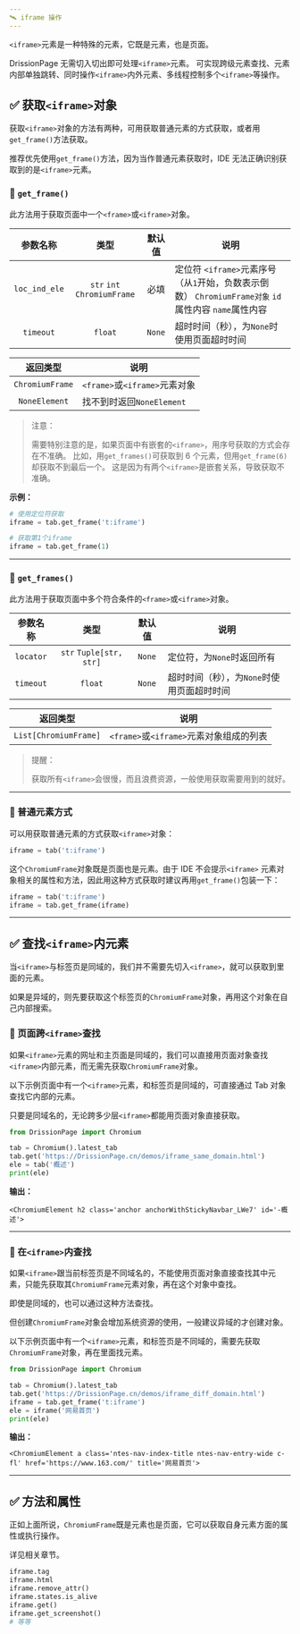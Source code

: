 ```yaml
---
🛰️ iframe 操作
---
```


`<iframe>`元素是一种特殊的元素，它既是元素，也是页面。

DrissionPage 无需切入切出即可处理`<iframe>`元素。 可实现跨级元素查找、元素内部单独跳转、同时操作`<iframe>`内外元素、多线程控制多个`<iframe>`等操作。

## ✅️ 获取`<iframe>`对象

获取`<iframe>`对象的方法有两种，可用获取普通元素的方式获取，或者用`get_frame()`方法获取。

推荐优先使用`get_frame()`方法，因为当作普通元素获取时，IDE 无法正确识别获取到的是`<iframe>`元素。

### 📌 `get_frame()`

此方法用于获取页面中一个`<frame>`或`<iframe>`对象。

|   参数名称    |            类型             | 默认值 | 说明                                                         |
| :-----------: | :-------------------------: | :----: | ------------------------------------------------------------ |
| `loc_ind_ele` | `str` `int` `ChromiumFrame` |  必填  | 定位符 `<iframe>`元素序号（从`1`开始，负数表示倒数） `ChromiumFrame对象` `id`属性内容 `name`属性内容 |
|   `timeout`   |           `float`           | `None` | 超时时间（秒），为`None`时使用页面超时时间                   |

|    返回类型     | 说明                          |
| :-------------: | ----------------------------- |
| `ChromiumFrame` | `<frame>`或`<iframe>`元素对象 |
|  `NoneElement`  | 找不到时返回`NoneElement`     |

> 注意：
>
> 需要特别注意的是，如果页面中有嵌套的`<iframe>`，用序号获取的方式会存在不准确。 比如，用`get_frames()`可获取到 6 个元素，但用`get_frame(6)`却获取不到最后一个。 这是因为有两个`<iframe>`是嵌套关系，导致获取不准确。

**示例：**

```python
# 使用定位符获取
iframe = tab.get_frame('t:iframe')

# 获取第1个iframe
iframe = tab.get_frame(1)
```

---

### 📌 `get_frames()`

此方法用于获取页面中多个符合条件的`<frame>`或`<iframe>`对象。

| 参数名称  |          类型           | 默认值 | 说明                                       |
| :-------: | :---------------------: | :----: | ------------------------------------------ |
| `locator` | `str` `Tuple[str, str]` | `None` | 定位符，为`None`时返回所有                 |
| `timeout` |         `float`         | `None` | 超时时间（秒），为`None`时使用页面超时时间 |

|       返回类型        | 说明                                    |
| :-------------------: | --------------------------------------- |
| `List[ChromiumFrame]` | `<frame>`或`<iframe>`元素对象组成的列表 |

> 提醒：
>
> 获取所有`<iframe>`会很慢，而且浪费资源，一般使用获取需要用到的就好。

---

### 📌 普通元素方式

可以用获取普通元素的方式获取`<iframe>`对象：

```python
iframe = tab('t:iframe')
```

这个`ChromiumFrame`对象既是页面也是元素。由于 IDE 不会提示`<iframe>` 元素对象相关的属性和方法，因此用这种方式获取时建议再用`get_frame()`包装一下：

```python
iframe = tab('t:iframe')
iframe = tab.get_frame(iframe)
```

---

## ✅️ 查找`<iframe>`内元素

当`<iframe>`与标签页是同域的，我们并不需要先切入`<iframe>`，就可以获取到里面的元素。

如果是异域的，则先要获取这个标签页的`ChromiumFrame`对象，再用这个对象在自己内部搜索。

### 📌 页面跨`<iframe>`查找

如果`<iframe>`元素的网址和主页面是同域的，我们可以直接用页面对象查找`<iframe>`内部元素，而无需先获取`ChromiumFrame`对象。

以下示例页面中有一个`<iframe>`元素，和标签页是同域的，可直接通过 Tab 对象查找它内部的元素。

只要是同域名的，无论跨多少层`<iframe>`都能用页面对象直接获取。

```python
from DrissionPage import Chromium

tab = Chromium().latest_tab
tab.get('https://DrissionPage.cn/demos/iframe_same_domain.html')
ele = tab('概述')
print(ele)
```

**输出：**

```shell
<ChromiumElement h2 class='anchor anchorWithStickyNavbar_LWe7' id='️-概述'>
```

---

### 📌 在`<iframe>`内查找

如果`<iframe>`跟当前标签页是不同域名的，不能使用页面对象直接查找其中元素，只能先获取其`ChromiumFrame`元素对象，再在这个对象中查找。

即使是同域的，也可以通过这种方法查找。

但创建`ChromiumFrame`对象会增加系统资源的使用，一般建议异域的才创建对象。

以下示例页面中有一个`<iframe>`元素，和标签页是不同域的，需要先获取`ChromiumFrame`对象，再在里面找元素。

```python
from DrissionPage import Chromium

tab = Chromium().latest_tab
tab.get('https://DrissionPage.cn/demos/iframe_diff_domain.html')
iframe = tab.get_frame('t:iframe')
ele = iframe('网易首页')
print(ele)
```

**输出：**

```shell
<ChromiumElement a class='ntes-nav-index-title ntes-nav-entry-wide c-fl' href='https://www.163.com/' title='网易首页'>
```

---

## ✅️ 方法和属性

正如上面所说，`ChromiumFrame`既是元素也是页面，它可以获取自身元素方面的属性或执行操作。

详见相关章节。

```python
iframe.tag
iframe.html
iframe.remove_attr()
iframe.states.is_alive
iframe.get()
iframe.get_screenshot()
# 等等
```

